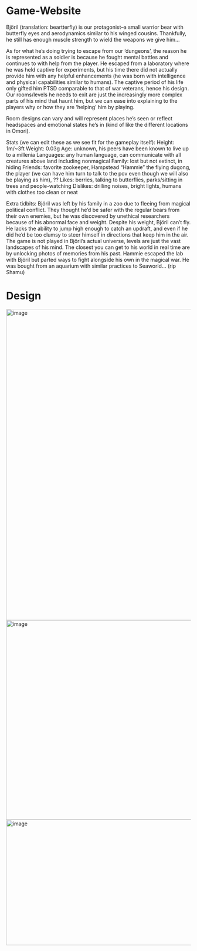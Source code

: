 # Game-Website
Björil (translation: beartterfly) is our protagonist–a small warrior bear with butterfly eyes and aerodynamics similar to his winged cousins. Thankfully, he still has enough muscle strength to wield the weapons we give him…

As for what he’s doing trying to escape from our ‘dungeons’, the reason he is represented as a soldier is because he fought mental battles and continues to with help from the player. He escaped from a laboratory where he was held captive for experiments, but his time there did not actually provide him with any helpful enhancements (he was born with intelligence and physical capabilities similar to humans). The captive period of his life only gifted him PTSD comparable to that of war veterans, hence his design. Our rooms/levels he needs to exit are just the increasingly more complex parts of his mind that haunt him, but we can ease into explaining to the players why or how they are ‘helping’ him by playing.

Room designs can vary and will represent places he’s seen or reflect headspaces and emotional states he’s in (kind of like the different locations in Omori).

Stats (we can edit these as we see fit for the gameplay itself):
Height: 1m/~3ft
Weight: 0.03g
Age: unknown, his peers have been known to live up to a millenia
Languages: any human language, can communicate with all creatures above land including nonmagical
Family: lost but not extinct, in hiding 
Friends: favorite zookeeper, Hampstead “Hammie” the flying dugong, the player (we can have him turn to talk to the pov even though we will also be playing as him), ??
Likes: berries, talking to butterflies, parks/sitting in trees and people-watching 
Dislikes: drilling noises, bright lights, humans with clothes too clean or neat

Extra tidbits:
Björil was left by his family in a zoo due to fleeing from magical political conflict. They thought he’d be safer with the regular bears from their own enemies, but he was discovered by unethical researchers because of his abnormal face and weight.
Despite his weight, Björil can’t fly. He lacks the ability to jump high enough to catch an updraft, and even if he did he’d be too clumsy to steer himself in directions that keep him in the air.
The game is not played in Björil’s actual universe, levels are just the vast landscapes of his mind. The closest you can get to his world in real time are by unlocking photos of memories from his past. 
Hammie escaped the lab with Björil but parted ways to fight alongside his own in the magical war. He was bought from an aquarium with similar practices to Seaworld… (rip Shamu)   

# Design
<img width="1670" height="848" alt="image" src="https://github.com/user-attachments/assets/3bcbbaec-bdcf-4790-85c4-2a5ff6411ef6" />


<img width="1156" height="544" alt="image" src="https://github.com/user-attachments/assets/5245a3f4-e18e-4154-a63c-4673eec43894" />

<img width="1147" height="342" alt="image" src="https://github.com/user-attachments/assets/1f6537b1-66c9-4db0-80b2-4dd5a5b12d4d" />




